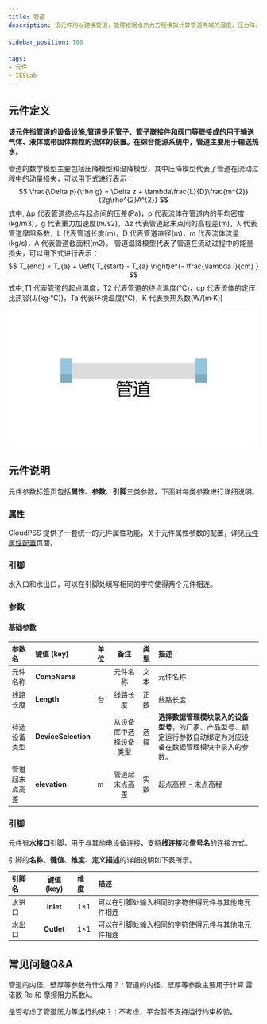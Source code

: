 ```yaml
---
title: 管道
description: 该元件用以建模管道，能够根据水热力方程模拟计算管道两端的温度、压力降。

sidebar_position: 100

tags: 
- 元件
- IESLab
---
```


## 元件定义

**该元件指管道的设备设施,管道是用管子、管子联接件和阀门等联接成的用于输送气体、液体或带固体颗粒的流体的装置。在综合能源系统中，管道主要用于输送热水。**


管道的数学模型主要包括压降模型和温降模型，其中压降模型代表了管道在流动过程中的动量损失，可以用下式进行表示：
 $$
 \frac{\Delta p}{\rho g} = \Delta z + \lambda\frac{L}{D}\frac{m^{2}}{2g\rho^{2}A^{2}}
 $$
式中, ∆p 代表管道终点与起点间的压差(Pa)，ρ 代表流体在管道内的平均密度(kg/m3)，g 代表重力加速度(m/s2)，∆z 代表管道起末点间的高程差(m)，λ 代表管道摩阻系数，L 代表管道长度(m)，D 代表管道直径(m)，m 代表流体流量(kg/s)，A 代表管道截面积(m2)。 
管道温降模型代表了管道在流动过程中的能量损失，可以用下式进行表示：
 $$
  T_{end} = T_{a} + \left( T_{start} - T_{a} \right)e^{- \frac{\lambda l}{cm} } 
  $$
 式中,T1 代表管道的起点温度，T2 代表管道的终点温度(℃)，cp 代表流体的定压比热容(J/(kg·℃))，Ta 代表环境温度(℃)，K 代表换热系数(W/(m·K))

![管道 =x200](./IES-HD-3Pipe.png )

## 元件说明

元件参数标签页包括**属性**、**参数**、**引脚**三类参数，下面对每类参数进行详细说明。

### 属性

CloudPSS 提供了一套统一的元件属性功能，关于元件属性参数的配置，详见[元件属性配置](/docs/docs/software/xstudio/simstudio/basic/moduleEncapsulation/index.md)页面。


### 引脚
水入口和水出口，可以在引脚处填写相同的字符使得两个元件相连。

### 参数

#### 基础参数

| 参数名 | 键值 (key) | 单位 | 备注 | 类型 | 描述 |
| :--- | :--- | :--- | :--: | :--- | :--- |
| 元件名称 | **CompName** |  | 元件名称 | 文本 | 元件名称 |
| 线路长度 | **Length** | 台 | 线路长度 | 正数 | 线路长度 |
| 待选设备类型 | **DeviceSelection** |  | 从设备库中选择设备类型 | 选择 | **选择数据管理模块录入的设备型号**，的厂家、产品型号、额定运行参数自动绑定为对应设备在数据管理模块中录入的参数。|
| 管道起末点高差 | **elevation** | m | 管道起末点高差 | 实数 | 起点高程 - 末点高程 |

### 引脚

元件有**水接口**引脚，用于与其他电设备连接，支持**线连接**和**信号名**的连接方式。

引脚的**名称、键值、维度、定义描述**的详细说明如下表所示。

| 引脚名 | 键值 (key)  | 维度 | 描述 |
| :--- | :--: | :--- | :--- |
| 水进口 | **Inlet** | 1×1 | 可以在引脚处输入相同的字符使得元件与其他电元件相连|
| 水出口 | **Outlet** | 1×1 | 可以在引脚处输入相同的字符使得元件与其他电元件相连|

## 常见问题Q&A

管道的内径、壁厚等参数有什么用？
:   管道的内径、壁厚等参数主要用于计算 雷诺数 Re 和 摩擦阻力系数λ。

是否考虑了管道压力等运行约束？
:   不考虑，平台暂不支持运行约束校验。